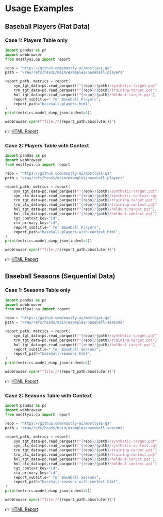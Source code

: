 
# Usage Examples

## Baseball Players (Flat Data)

### Case 1: Players Table only

```python
import pandas as pd
import webbrowser
from mostlyai.qa import report

repo = "https://github.com/mostly-ai/mostlyai-qa"
path = "/raw/refs/heads/main/examples/baseball-players"

report_path, metrics = report(
    syn_tgt_data=pd.read_parquet(f"{repo}/{path}/synthetic-target.pqt"),
    trn_tgt_data=pd.read_parquet(f"{repo}/{path}/training-target.pqt"),
    hol_tgt_data=pd.read_parquet(f"{repo}/{path}/holdout-target.pqt"),
    report_subtitle=" for Baseball Players",
    report_path="baseball-players.html",
)
print(metrics.model_dump_json(indent=4))

webbrowser.open(f"file://{report_path.absolute()}")
```

👉 [HTML Report](https://html-preview.github.io/?url=https://github.com/mostly-ai/mostlyai-qa/blob/main/examples/baseball-players.html)

### Case 2: Players Table with Context

```python
import pandas as pd
import webbrowser
from mostlyai.qa import report

repo = "https://github.com/mostly-ai/mostlyai-qa"
path = "/raw/refs/heads/main/examples/baseball-players"

report_path, metrics = report(
    syn_tgt_data=pd.read_parquet(f"{repo}/{path}/synthetic-target.pqt"),
    syn_ctx_data=pd.read_parquet(f"{repo}/{path}/synthetic-context.pqt"),
    trn_tgt_data=pd.read_parquet(f"{repo}/{path}/training-target.pqt"),
    trn_ctx_data=pd.read_parquet(f"{repo}/{path}/training-context.pqt"),
    hol_tgt_data=pd.read_parquet(f"{repo}/{path}/holdout-target.pqt"),
    hol_ctx_data=pd.read_parquet(f"{repo}/{path}/holdout-context.pqt"),
    tgt_context_key="id",
    ctx_primary_key="id",
    report_subtitle=" for Baseball Players",
    report_path="baseball-players-with-context.html",
)
print(metrics.model_dump_json(indent=4))

webbrowser.open(f"file://{report_path.absolute()}")
```
👉 [HTML Report](https://html-preview.github.io/?url=https://github.com/mostly-ai/mostlyai-qa/blob/main/examples/baseball-players-with-context.html)

## Baseball Seasons (Sequential Data)

### Case 1: Seasons Table only

```python
import pandas as pd
import webbrowser
from mostlyai.qa import report

repo = "https://github.com/mostly-ai/mostlyai-qa"
path = "/raw/refs/heads/main/examples/baseball-seasons"

report_path, metrics = report(
    syn_tgt_data=pd.read_parquet(f"{repo}/{path}/synthetic-target.pqt"),
    trn_tgt_data=pd.read_parquet(f"{repo}/{path}/training-target.pqt"),
    hol_tgt_data=pd.read_parquet(f"{repo}/{path}/holdout-target.pqt"),
    report_subtitle=" for Baseball Seasons",
    report_path="baseball-seasons.html",
)
print(metrics.model_dump_json(indent=4))

webbrowser.open(f"file://{report_path.absolute()}")
```

👉 [HTML Report](https://html-preview.github.io/?url=https://github.com/mostly-ai/mostlyai-qa/blob/main/examples/baseball-seasons.html)

### Case 2: Seasons Table with Context

```python
import pandas as pd
import webbrowser
from mostlyai.qa import report

repo = "https://github.com/mostly-ai/mostlyai-qa"
path = "/raw/refs/heads/main/examples/baseball-seasons"

report_path, metrics = report(
    syn_tgt_data=pd.read_parquet(f"{repo}/{path}/synthetic-target.pqt"),
    syn_ctx_data=pd.read_parquet(f"{repo}/{path}/synthetic-context.pqt"),
    trn_tgt_data=pd.read_parquet(f"{repo}/{path}/training-target.pqt"),
    trn_ctx_data=pd.read_parquet(f"{repo}/{path}/training-context.pqt"),
    hol_tgt_data=pd.read_parquet(f"{repo}/{path}/holdout-target.pqt"),
    hol_ctx_data=pd.read_parquet(f"{repo}/{path}/holdout-context.pqt"),
    tgt_context_key="id",
    ctx_primary_key="id",
    report_subtitle=" for Baseball Seasons",
    report_path="baseball-seasons-with-context.html",
)
print(metrics.model_dump_json(indent=4))

webbrowser.open(f"file://{report_path.absolute()}")
```

👉 [HTML Report](https://html-preview.github.io/?url=https://github.com/mostly-ai/mostlyai-qa/blob/main/examples/baseball-seasons-with-context.html)
